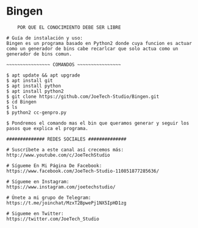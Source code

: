 # Bingen

~~~~~POR QUE NINGÚN SISTEMA ES SEGURO ~~~~~~~~
    POR QUE EL CONOCIMIENTO DEBE SER LIBRE

# Guía de instalación y uso:
Bingen es un programa basado en Python2 donde cuya funcion es actuar como un generador de bins cabe recarlcar que solo actua como un generador de bins comun.

~~~~~~~~~~~~~~~~ COMANDOS ~~~~~~~~~~~~~~~~

$ apt update && apt upgrade
$ apt install git
$ apt install python
$ apt install python2
$ git clone https://github.com/JoeTech-Studio/Bingen.git
$ cd Bingen
$ ls
$ python2 cc-genpro.py

$ Pondremos el comando mas el bin que queramos generar y seguir los pasos que explica el programa.

############## REDES SOCIALES ##############

# Suscríbete a este canal así crecemos más:
http://www.youtube.com/c/JoeTechStudio

# Sígueme En Mi Página De Facebook:
https://www.facebook.com/JoeTech-Studio-110851877285636/

# Sígueme en Instagram: 
https://www.instagram.com/joetechstudio/

# Únete a mi grupo de Telegram:
https://t.me/joinchat/MzxT2BpwePj1NX5IpHD1zg

# Sigueme en Twitter:
https://twitter.com/JoeTech_Studio

~~~~~~~~~~~~~~~~~~~~~~~~~~~~~~~~~~~~~~~~~~~~~~
